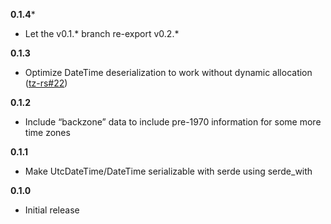 **0.1.4***

* Let the v0.1.\* branch re-export v0.2.\*

**0.1.3**

* Optimize DateTime deserialization to work without dynamic allocation
  ([tz-rs#22](https://github.com/x-hgg-x/tz-rs/pull/22))

**0.1.2**

* Include “backzone” data to include pre-1970 information for some more time zones

**0.1.1**

* Make UtcDateTime/DateTime serializable with serde using serde_with

**0.1.0**

* Initial release
